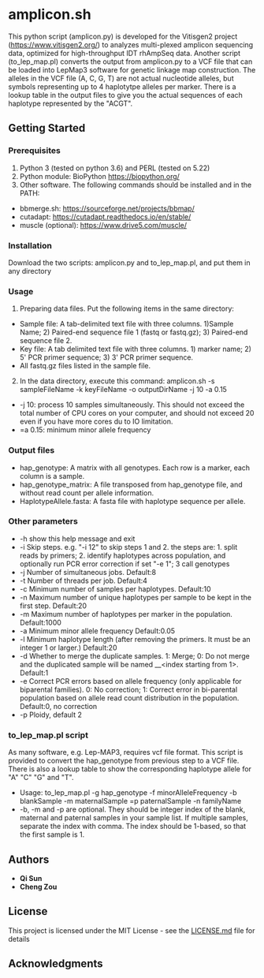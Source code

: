 # amplicon.sh

This python script (amplicon.py) is developed for the Vitisgen2 project (https://www.vitisgen2.org/) to analyzes multi-plexed amplicon sequencing data, optimized for high-throughput IDT rhAmpSeq data. Another script (to_lep_map.pl) converts the output from amplicon.py to a VCF file that can be loaded into LepMap3 software for genetic linkage map construction. The alleles in the VCF file (A, C, G, T) are not actual nucleotide alleles, but symbols representing up to 4 haplotytpe alleles per marker. There is a lookup table in the output files to give you the actual sequences of each haplotype represented by the "ACGT".

## Getting Started


### Prerequisites
1. Python 3 (tested on python 3.6) and PERL (tested on 5.22)
2. Python module: BioPython https://biopython.org/
3. Other software. 
The following commands should be installed and in the PATH:
* bbmerge.sh: https://sourceforge.net/projects/bbmap/
* cutadapt: https://cutadapt.readthedocs.io/en/stable/
* muscle (optional): https://www.drive5.com/muscle/

### Installation
Download the two scripts: amplicon.py and to_lep_map.pl, and put them in any directory

### Usage
1. Preparing data files.
  Put the following items in the same directory:
  * Sample file: A tab-delimited text file with three columns. 1)Sample Name; 2) Paired-end sequence file 1 (fastq or fastq.gz); 3) Paired-end sequence file 2.
  * Key file: A tab delimited text file with three columns. 1) marker name; 2) 5' PCR primer sequence; 3) 3' PCR primer sequence.
  * All fastq.gz files listed in the sample file.

2. In the data directory, execute this command:
amplicon.sh -s sampleFileName -k keyFileName -o outputDirName -j 10 -a 0.15
 * -j 10:  process 10 samples simultaneously. This should not exceed the total number of CPU cores on your computer, and should not exceed 20 even if you have more cores du to IO limitation.
 * =a 0.15: minimum minor allele frequency

### Output files
  * hap_genotype: A matrix with all genotypes. Each row is a marker, each column is a sample.
  * hap_genotype_matrix: A file transposed from hap_genotype file, and without read count per allele information. 
  * HaplotypeAllele.fasta: A fasta file with haplotype sequence per allele.


### Other parameters
  * -h	show this help message and exit
  * -i	Skip steps. e.g. "-i 12" to skip steps 1 and 2. the steps are: 1. split reads by primers; 2. identify haplotypes across population, and optionally run PCR error correction if set "-e 1"; 3 call genotypes
  * -j	Number of simultaneous jobs. Default:8
  * -t	Number of threads per job. Default:4
  * -c	Minimum number of samples per haplotypes. Default:10
  * -n	Maximum number of unique haplotypes per sample to be kept in the first step. Default:20
  * -m	Maximum number of haplotypes per marker in the population. Default:1000
  * -a	Minimum minor allele frequency Default:0.05
  * -l	Minimum haplotype length (after removing the primers. It must be an integer 1 or larger.) Default:20
  * -d	Whether to merge the duplicate samples. 1: Merge; 0: Do not merge and the duplicated sample will be named <sampleName>__<index starting from 1>. Default:1
  * -e	Correct PCR errors based on allele frequency (only applicable for biparental families). 0: No correction; 1: Correct error in bi-parental population based on allele read count distribution in the population. Default:0, no correction
  * -p	Ploidy, default 2

### to_lep_map.pl script
As many software, e.g. Lep-MAP3, requires vcf file format. This script is provided to convert the hap_genotype from previous step to a VCF file. There is also a lookup table to show the corresponding haplotype allele for "A" "C" "G" and "T". 
  * Usage:  to_lep_map.pl -g hap_genotype -f minorAlleleFrequency -b blankSample -m maternalSample =p paternalSample -n familyName
  * -b, -m and -p are optional. They should be integer index of the blank, maternal and paternal samples in your sample list. If multiple samples, separate the index with comma. The index should be 1-based, so that the first sample is 1.

## Authors
* **Qi Sun**
* **Cheng Zou**

## License

This project is licensed under the MIT License - see the [LICENSE.md](LICENSE.md) file for details

## Acknowledgments
